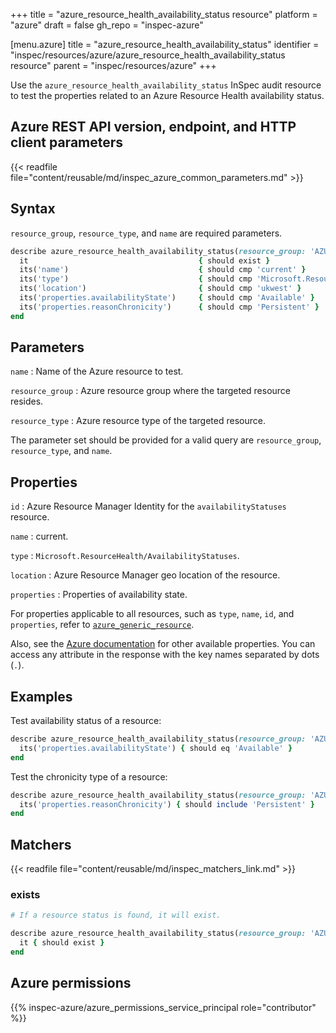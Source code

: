 +++
title = "azure_resource_health_availability_status resource"
platform = "azure"
draft = false
gh_repo = "inspec-azure"

[menu.azure]
title = "azure_resource_health_availability_status"
identifier = "inspec/resources/azure/azure_resource_health_availability_status resource"
parent = "inspec/resources/azure"
+++

Use the `azure_resource_health_availability_status` InSpec audit resource to test the properties related to an Azure Resource Health availability status.

## Azure REST API version, endpoint, and HTTP client parameters

{{< readfile file="content/reusable/md/inspec_azure_common_parameters.md" >}}

## Syntax

`resource_group`, `resource_type`, and `name` are required parameters.

```ruby
describe azure_resource_health_availability_status(resource_group: 'AZURE_RESOURCE_GROUP', resource_type: 'AZURE_RESOURCE_TYPE', name: 'RESOURCE_NAME') do
  it                                      { should exist }
  its('name')                             { should cmp 'current' }
  its('type')                             { should cmp 'Microsoft.ResourceHealth/AvailabilityStatuses' }
  its('location')                         { should cmp 'ukwest' }
  its('properties.availabilityState')     { should cmp 'Available' }
  its('properties.reasonChronicity')      { should cmp 'Persistent' }
end
```

## Parameters

`name`
: Name of the Azure resource to test.

`resource_group`
: Azure resource group where the targeted resource resides.

`resource_type`
: Azure resource type of the targeted resource.

The parameter set should be provided for a valid query are `resource_group`, `resource_type`, and `name`.

## Properties

`id`
: Azure Resource Manager Identity for the `availabilityStatuses` resource.

`name`
: current.

`type`
: `Microsoft.ResourceHealth/AvailabilityStatuses`.

`location`
: Azure Resource Manager geo location of the resource.

`properties`
: Properties of availability state.

For properties applicable to all resources, such as `type`, `name`, `id`, and `properties`, refer to [`azure_generic_resource`](azure_generic_resource#properties).

Also, see the [Azure documentation](https://docs.microsoft.com/en-us/rest/api/resourcehealth/availability-statuses/get-by-resource) for other available properties. You can access any attribute in the response with the key names separated by dots (`.`).

## Examples

Test availability status of a resource:

```ruby
describe azure_resource_health_availability_status(resource_group: 'AZURE_RESOURCE_GROUP', resource_type: 'AZURE_RESOURCE_TYPE', name: 'RESOURCE_NAME') do
  its('properties.availabilityState') { should eq 'Available' }
end
```

Test the chronicity type of a resource:

```ruby
describe azure_resource_health_availability_status(resource_group: 'AZURE_RESOURCE_GROUP', resource_type: 'AZURE_RESOURCE_TYPE', name: 'RESOURCE_NAME') do
  its('properties.reasonChronicity') { should include 'Persistent' }
end
```

## Matchers

{{< readfile file="content/reusable/md/inspec_matchers_link.md" >}}

### exists

```ruby
# If a resource status is found, it will exist.

describe azure_resource_health_availability_status(resource_group: 'AZURE_RESOURCE_GROUP', resource_type: 'AZURE_RESOURCE_TYPE', name: 'RESOURCE_NAME') do
  it { should exist }
end
```

## Azure permissions

{{% inspec-azure/azure_permissions_service_principal role="contributor" %}}
